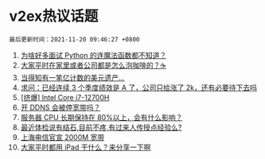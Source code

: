 # v2ex热议话题

`最后更新时间：2021-11-20 09:46:27 +0800`

1. [为啥好多面试 Python 的连魔法函数都不知道？](https://www.v2ex.com/t/816468)
1. [大家平时在家里或者公司都是怎么泡咖啡的？☕](https://www.v2ex.com/t/816524)
1. [当得知有一笔亿计数的美元遗产...](https://www.v2ex.com/t/816553)
1. [求问：已经连续 3 个季度绩效是 A 了，公司只给涨了 2k，还有必要待下去吗](https://www.v2ex.com/t/816516)
1. [[挤爆] Intel Core i7-12700H](https://www.v2ex.com/t/816600)
1. [开 DDNS 会被停宽带吗？](https://www.v2ex.com/t/816539)
1. [服务器 CPU 长期保持在 80%以上，会有什么影响？](https://www.v2ex.com/t/816523)
1. [最近体检说有结石,目前不疼,有过来人传授点经验么?](https://www.v2ex.com/t/816481)
1. [上海电信官宣 2000M 宽带](https://www.v2ex.com/t/816457)
1. [大家平时都用 iPad 干什么？来分享一下啊](https://www.v2ex.com/t/816609)


